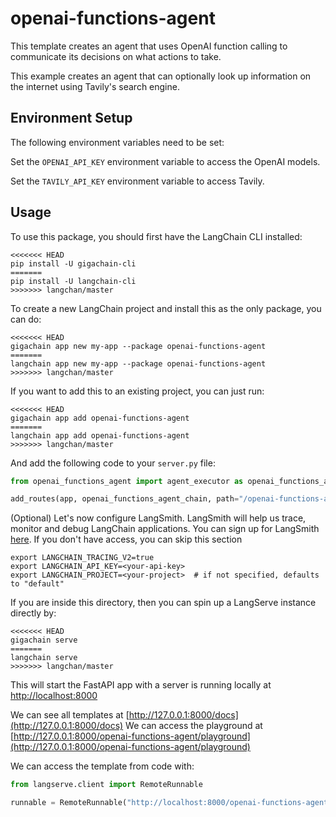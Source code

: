 
# openai-functions-agent

This template creates an agent that uses OpenAI function calling to communicate its decisions on what actions to take. 

This example creates an agent that can optionally look up information on the internet using Tavily's search engine.

## Environment Setup

The following environment variables need to be set:

Set the `OPENAI_API_KEY` environment variable to access the OpenAI models.

Set the `TAVILY_API_KEY` environment variable to access Tavily.

## Usage

To use this package, you should first have the LangChain CLI installed:

```shell
<<<<<<< HEAD
pip install -U gigachain-cli
=======
pip install -U langchain-cli
>>>>>>> langchan/master
```

To create a new LangChain project and install this as the only package, you can do:

```shell
<<<<<<< HEAD
gigachain app new my-app --package openai-functions-agent
=======
langchain app new my-app --package openai-functions-agent
>>>>>>> langchan/master
```

If you want to add this to an existing project, you can just run:

```shell
<<<<<<< HEAD
gigachain app add openai-functions-agent
=======
langchain app add openai-functions-agent
>>>>>>> langchan/master
```

And add the following code to your `server.py` file:
```python
from openai_functions_agent import agent_executor as openai_functions_agent_chain

add_routes(app, openai_functions_agent_chain, path="/openai-functions-agent")
```

(Optional) Let's now configure LangSmith. 
LangSmith will help us trace, monitor and debug LangChain applications. 
You can sign up for LangSmith [here](https://smith.langchain.com/). 
If you don't have access, you can skip this section

```shell
export LANGCHAIN_TRACING_V2=true
export LANGCHAIN_API_KEY=<your-api-key>
export LANGCHAIN_PROJECT=<your-project>  # if not specified, defaults to "default"
```

If you are inside this directory, then you can spin up a LangServe instance directly by:

```shell
<<<<<<< HEAD
gigachain serve
=======
langchain serve
>>>>>>> langchan/master
```

This will start the FastAPI app with a server is running locally at 
[http://localhost:8000](http://localhost:8000)

We can see all templates at [http://127.0.0.1:8000/docs](http://127.0.0.1:8000/docs)
We can access the playground at [http://127.0.0.1:8000/openai-functions-agent/playground](http://127.0.0.1:8000/openai-functions-agent/playground)  

We can access the template from code with:

```python
from langserve.client import RemoteRunnable

runnable = RemoteRunnable("http://localhost:8000/openai-functions-agent")
```